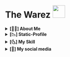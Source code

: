 # The Warez <img src="https://github.com/luc4sd3v/luc4sd3v/blob/main/wave.gif" width="40px">
<Redes Sociais>

<details>
<br>

  <summary> <b> [🙍‍♂️] About Me <b> </summary>

 - My name is Gabriel, I'm 17 years old and I'm a junior developer.
 - I am currently studying: PHP, JS, NodeJS.
 - I started studying programming 10 months ago and I'm evolving little by little.
 - The reason why I started studying programming was because from an early age I was interested in technology and learning new things, so programming was what caught my attention.
</details>
<details>
  <summary> <b>[📉] Static-Profile</b> </summary>
  <br>

![Anurag's GitHub stats](https://github-readme-stats.vercel.app/api?username=TheWarez&show_icons=true&theme=tokyonight)
 
 </details>
<details>
  <summary> <b>[🌜] My Skill</b> </summary>
  <br>
    
<h3>Operating Systems</h3>
		<center>
			<img alt="Android" src="https://img.shields.io/badge/Google-Android-3DDC84?style=for-the-badge&logo=Android">&nbsp;
			<img alt="CentOS" src="https://img.shields.io/badge/Project%20CentOS-CentOS-262577?style=for-the-badge&logo=CentOS">&nbsp;
			<img alt="Debian" src="https://img.shields.io/badge/Project%20Debian-Debian-A81D33?style=for-the-badge&logo=Debian">&nbsp;
			<img alt="Kali Linux" src="https://img.shields.io/badge/Offensive%20Security-Kali%20Linux-557C94?style=for-the-badge&logo=Kali%20Linux">&nbsp;
			<img alt="Linux" src="https://img.shields.io/badge/GNU-Linux-FCC624?style=for-the-badge&logo=Linux">&nbsp;
			<img alt="Windows" src="https://img.shields.io/badge/Microsoft-Windows-0078D6?style=for-the-badge&logo=Windows">&nbsp;
		</center>
	<h3>Coding</h3>
		<center>
			<!--<img alt="Assembly" src="https://img.shields.io/badge/Language-Assembly%20x86_64-654FF0?style=for-the-badge&logo=Assembly">&nbsp;-->
			<img alt="C" src="https://img.shields.io/badge/Language-C-A8B9CC?style=for-the-badge&logo=C">&nbsp;
			<img alt="CSS" src="https://img.shields.io/badge/Language-CSS-1572B6?style=for-the-badge&logo=CSS3">&nbsp;
			<!--<img alt="C++" src="https://img.shields.io/badge/Language-C%2B%2B-00599C?style=for-the-badge&logo=C%2B%2B">&nbsp;-->
			<img alt="Git" src="https://img.shields.io/badge/Technology-Git-F05032?style=for-the-badge&logo=Git">&nbsp;
			<img alt="HTML" src="https://img.shields.io/badge/Language-HTML-E34F26?style=for-the-badge&logo=HTML5">&nbsp;
			<img alt="JavaScript" src="https://img.shields.io/badge/Language-JavaScript-F7DF1E?style=for-the-badge&logo=JavaScript">&nbsp;
			<img alt="Python" src="https://img.shields.io/badge/Language-Python-3776AB?style=for-the-badge&logo=Python">&nbsp;
			<!--<img alt="Ruby" src="https://img.shields.io/badge/Language-Ruby-CC342D?style=for-the-badge&logo=Ruby">&nbsp;-->
			<img alt="Shell Script" src="https://img.shields.io/badge/Language-Shell%20Script-4EAA25?style=for-the-badge&logo=GNU%20Bash">&nbsp;
			<img alt="TypeScript" src="https://img.shields.io/badge/Language-TypeScript-3178C6?style=for-the-badge&logo=TypeScript">&nbsp;
		</center>
          <h3>Hacking</h3>
	        <li>🖥Pentest </li>
		<li>📟 Hardware/Electronic</li>
		<li>📡 Networking</li>
		<li>🌐 Web Hacking</li>
</details>

<details>
	<summary><b> [📧] My social media </b></summary>
 <br>
	
[![Linkedin](https://img.shields.io/badge/-Linkedin-1ca0f1?style=social&logo=Linkedin)](https://www.linkedin.com/in/gabriel-izidorio-86b903206/) <br>
[![Telegram](https://img.shields.io/badge/-Telegram-1ca0f1?style=social&logo=Telegram)](https://t.me/TheWarezOfc) <br>
[![Twitter](https://img.shields.io/badge/-Twitter-1ca0f1?style=social&logo=Twitter)](https://twitter.com/WarezThe) <br>
[![GitHub](https://img.shields.io/badge/GitHub-Follow%20me-181717?style=social&logo=GitHub)](https://github.com/TheWarez)  <br>
![Email](https://img.shields.io/badge/Email-warezthe%40gmail.com-8B89CC?style=social&logo=ProtonMail)  <br>
